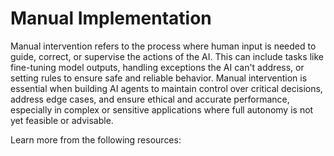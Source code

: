 # Manual Implementation

Manual intervention refers to the process where human input is needed to guide, correct, or supervise the actions of the AI. This can include tasks like fine-tuning model outputs, handling exceptions the AI can't address, or setting rules to ensure safe and reliable behavior. Manual intervention is essential when building AI agents to maintain control over critical decisions, address edge cases, and ensure ethical and accurate performance, especially in complex or sensitive applications where full autonomy is not yet feasible or advisable.

Learn more from the following resources:

